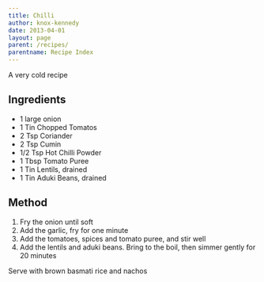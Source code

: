 ```yaml
---
title: Chilli
author: knox-kennedy
date: 2013-04-01
layout: page
parent: /recipes/
parentname: Recipe Index
---
```


A very cold recipe

## Ingredients ##

* 1 large onion
* 1 Tin Chopped Tomatos
* 2 Tsp Coriander
* 2 Tsp Cumin
* 1/2 Tsp Hot Chilli Powder
* 1 Tbsp Tomato Puree
* 1 Tin Lentils, drained
* 1 Tin Aduki Beans, drained

## Method ##

1. Fry the onion until soft
1. Add the garlic, fry for one minute
1. Add the tomatoes, spices and tomato puree, and stir well
1. Add the lentils and aduki beans. Bring to the boil, then simmer gently for 20 minutes

Serve with brown basmati rice and nachos



